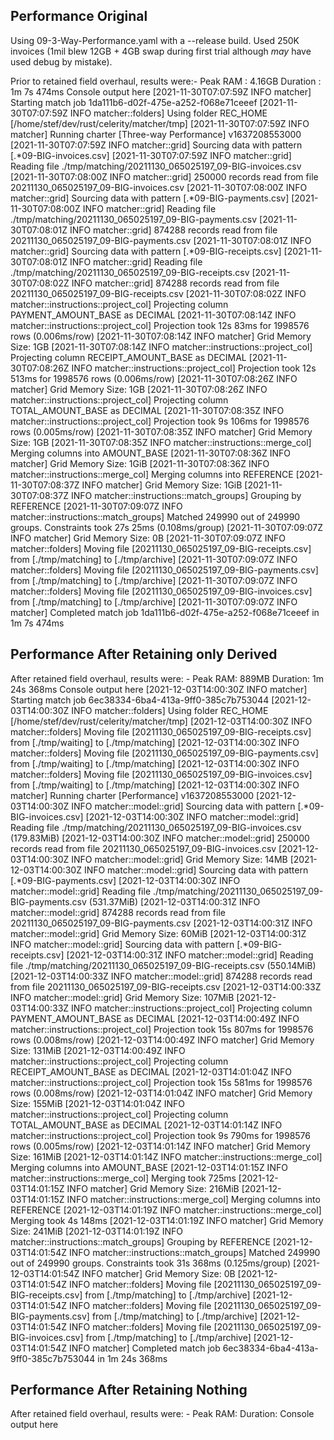 ## Performance Original
Using 09-3-Way-Performance.yaml with a --release build.
Used 250K invoices (1mil blew 12GB + 4GB swap during first trial although _may_ have used debug by mistake).

Prior to retained field overhaul, results were:-
Peak RAM : 4.16GB
Duration : 1m 7s 474ms
Console output here
[2021-11-30T07:07:59Z INFO  matcher] Starting match job 1da111b6-d02f-475e-a252-f068e71ceeef
[2021-11-30T07:07:59Z INFO  matcher::folders] Using folder REC_HOME [/home/stef/dev/rust/celerity/matcher/tmp]
[2021-11-30T07:07:59Z INFO  matcher] Running charter [Three-way Performance] v1637208553000
[2021-11-30T07:07:59Z INFO  matcher::grid] Sourcing data with pattern [.*09-BIG-invoices\.csv]
[2021-11-30T07:07:59Z INFO  matcher::grid] Reading file ./tmp/matching/20211130_065025197_09-BIG-invoices.csv
[2021-11-30T07:08:00Z INFO  matcher::grid] 250000 records read from file 20211130_065025197_09-BIG-invoices.csv
[2021-11-30T07:08:00Z INFO  matcher::grid] Sourcing data with pattern [.*09-BIG-payments\.csv]
[2021-11-30T07:08:00Z INFO  matcher::grid] Reading file ./tmp/matching/20211130_065025197_09-BIG-payments.csv
[2021-11-30T07:08:01Z INFO  matcher::grid] 874288 records read from file 20211130_065025197_09-BIG-payments.csv
[2021-11-30T07:08:01Z INFO  matcher::grid] Sourcing data with pattern [.*09-BIG-receipts\.csv]
[2021-11-30T07:08:01Z INFO  matcher::grid] Reading file ./tmp/matching/20211130_065025197_09-BIG-receipts.csv
[2021-11-30T07:08:02Z INFO  matcher::grid] 874288 records read from file 20211130_065025197_09-BIG-receipts.csv
[2021-11-30T07:08:02Z INFO  matcher::instructions::project_col] Projecting column PAYMENT_AMOUNT_BASE as DECIMAL
[2021-11-30T07:08:14Z INFO  matcher::instructions::project_col] Projection took 12s 83ms for 1998576 rows (0.006ms/row)
[2021-11-30T07:08:14Z INFO  matcher] Grid Memory Size: 1GB
[2021-11-30T07:08:14Z INFO  matcher::instructions::project_col] Projecting column RECEIPT_AMOUNT_BASE as DECIMAL
[2021-11-30T07:08:26Z INFO  matcher::instructions::project_col] Projection took 12s 513ms for 1998576 rows (0.006ms/row)
[2021-11-30T07:08:26Z INFO  matcher] Grid Memory Size: 1GB
[2021-11-30T07:08:26Z INFO  matcher::instructions::project_col] Projecting column TOTAL_AMOUNT_BASE as DECIMAL
[2021-11-30T07:08:35Z INFO  matcher::instructions::project_col] Projection took 9s 106ms for 1998576 rows (0.005ms/row)
[2021-11-30T07:08:35Z INFO  matcher] Grid Memory Size: 1GB
[2021-11-30T07:08:35Z INFO  matcher::instructions::merge_col] Merging columns into AMOUNT_BASE
[2021-11-30T07:08:36Z INFO  matcher] Grid Memory Size: 1GiB
[2021-11-30T07:08:36Z INFO  matcher::instructions::merge_col] Merging columns into REFERENCE
[2021-11-30T07:08:37Z INFO  matcher] Grid Memory Size: 1GiB
[2021-11-30T07:08:37Z INFO  matcher::instructions::match_groups] Grouping by REFERENCE
[2021-11-30T07:09:07Z INFO  matcher::instructions::match_groups] Matched 249990 out of 249990 groups. Constraints took 27s 25ms (0.108ms/group)
[2021-11-30T07:09:07Z INFO  matcher] Grid Memory Size: 0B
[2021-11-30T07:09:07Z INFO  matcher::folders] Moving file [20211130_065025197_09-BIG-receipts.csv] from [./tmp/matching] to [./tmp/archive]
[2021-11-30T07:09:07Z INFO  matcher::folders] Moving file [20211130_065025197_09-BIG-payments.csv] from [./tmp/matching] to [./tmp/archive]
[2021-11-30T07:09:07Z INFO  matcher::folders] Moving file [20211130_065025197_09-BIG-invoices.csv] from [./tmp/matching] to [./tmp/archive]
[2021-11-30T07:09:07Z INFO  matcher] Completed match job 1da111b6-d02f-475e-a252-f068e71ceeef in 1m 7s 474ms

## Performance After Retaining only Derived
After retained field overhaul, results were: -
Peak RAM: 889MB
Duration: 1m 24s 368ms
Console output here
[2021-12-03T14:00:30Z INFO  matcher] Starting match job 6ec38334-6ba4-413a-9ff0-385c7b753044
[2021-12-03T14:00:30Z INFO  matcher::folders] Using folder REC_HOME [/home/stef/dev/rust/celerity/matcher/tmp]
[2021-12-03T14:00:30Z INFO  matcher::folders] Moving file [20211130_065025197_09-BIG-receipts.csv] from [./tmp/waiting] to [./tmp/matching]
[2021-12-03T14:00:30Z INFO  matcher::folders] Moving file [20211130_065025197_09-BIG-payments.csv] from [./tmp/waiting] to [./tmp/matching]
[2021-12-03T14:00:30Z INFO  matcher::folders] Moving file [20211130_065025197_09-BIG-invoices.csv] from [./tmp/waiting] to [./tmp/matching]
[2021-12-03T14:00:30Z INFO  matcher] Running charter [Performance] v1637208553000
[2021-12-03T14:00:30Z INFO  matcher::model::grid] Sourcing data with pattern [.*09-BIG-invoices\.csv]
[2021-12-03T14:00:30Z INFO  matcher::model::grid] Reading file ./tmp/matching/20211130_065025197_09-BIG-invoices.csv (179.83MiB)
[2021-12-03T14:00:30Z INFO  matcher::model::grid] 250000 records read from file 20211130_065025197_09-BIG-invoices.csv
[2021-12-03T14:00:30Z INFO  matcher::model::grid] Grid Memory Size: 14MB
[2021-12-03T14:00:30Z INFO  matcher::model::grid] Sourcing data with pattern [.*09-BIG-payments\.csv]
[2021-12-03T14:00:30Z INFO  matcher::model::grid] Reading file ./tmp/matching/20211130_065025197_09-BIG-payments.csv (531.37MiB)
[2021-12-03T14:00:31Z INFO  matcher::model::grid] 874288 records read from file 20211130_065025197_09-BIG-payments.csv
[2021-12-03T14:00:31Z INFO  matcher::model::grid] Grid Memory Size: 60MiB
[2021-12-03T14:00:31Z INFO  matcher::model::grid] Sourcing data with pattern [.*09-BIG-receipts\.csv]
[2021-12-03T14:00:31Z INFO  matcher::model::grid] Reading file ./tmp/matching/20211130_065025197_09-BIG-receipts.csv (550.14MiB)
[2021-12-03T14:00:33Z INFO  matcher::model::grid] 874288 records read from file 20211130_065025197_09-BIG-receipts.csv
[2021-12-03T14:00:33Z INFO  matcher::model::grid] Grid Memory Size: 107MiB
[2021-12-03T14:00:33Z INFO  matcher::instructions::project_col] Projecting column PAYMENT_AMOUNT_BASE as DECIMAL
[2021-12-03T14:00:49Z INFO  matcher::instructions::project_col] Projection took 15s 807ms for 1998576 rows (0.008ms/row)
[2021-12-03T14:00:49Z INFO  matcher] Grid Memory Size: 131MiB
[2021-12-03T14:00:49Z INFO  matcher::instructions::project_col] Projecting column RECEIPT_AMOUNT_BASE as DECIMAL
[2021-12-03T14:01:04Z INFO  matcher::instructions::project_col] Projection took 15s 581ms for 1998576 rows (0.008ms/row)
[2021-12-03T14:01:04Z INFO  matcher] Grid Memory Size: 155MiB
[2021-12-03T14:01:04Z INFO  matcher::instructions::project_col] Projecting column TOTAL_AMOUNT_BASE as DECIMAL
[2021-12-03T14:01:14Z INFO  matcher::instructions::project_col] Projection took 9s 790ms for 1998576 rows (0.005ms/row)
[2021-12-03T14:01:14Z INFO  matcher] Grid Memory Size: 161MiB
[2021-12-03T14:01:14Z INFO  matcher::instructions::merge_col] Merging columns into AMOUNT_BASE
[2021-12-03T14:01:15Z INFO  matcher::instructions::merge_col] Merging took 725ms
[2021-12-03T14:01:15Z INFO  matcher] Grid Memory Size: 216MiB
[2021-12-03T14:01:15Z INFO  matcher::instructions::merge_col] Merging columns into REFERENCE
[2021-12-03T14:01:19Z INFO  matcher::instructions::merge_col] Merging took 4s 148ms
[2021-12-03T14:01:19Z INFO  matcher] Grid Memory Size: 241MiB
[2021-12-03T14:01:19Z INFO  matcher::instructions::match_groups] Grouping by REFERENCE
[2021-12-03T14:01:54Z INFO  matcher::instructions::match_groups] Matched 249990 out of 249990 groups. Constraints took 31s 368ms (0.125ms/group)
[2021-12-03T14:01:54Z INFO  matcher] Grid Memory Size: 0B
[2021-12-03T14:01:54Z INFO  matcher::folders] Moving file [20211130_065025197_09-BIG-receipts.csv] from [./tmp/matching] to [./tmp/archive]
[2021-12-03T14:01:54Z INFO  matcher::folders] Moving file [20211130_065025197_09-BIG-payments.csv] from [./tmp/matching] to [./tmp/archive]
[2021-12-03T14:01:54Z INFO  matcher::folders] Moving file [20211130_065025197_09-BIG-invoices.csv] from [./tmp/matching] to [./tmp/archive]
[2021-12-03T14:01:54Z INFO  matcher] Completed match job 6ec38334-6ba4-413a-9ff0-385c7b753044 in 1m 24s 368ms

## Performance After Retaining Nothing
After retained field overhaul, results were: -
Peak RAM: 
Duration: 
Console output here